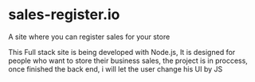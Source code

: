 # sales-register.io
A site where you can register sales for your store

This Full stack site is being developed with Node.js, It is designed for people who want to store their business sales, the project is in proccess, once finished the back end, i will let the user change his UI by JS 
